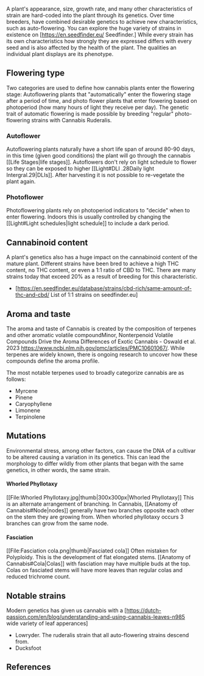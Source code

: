 A plant's appearance, size, growth rate, and many other characteristics of strain are hard-coded into the plant through its genetics. Over time breeders, have combined desirable genetics to achieve new characteristics, such as auto-flowering. You can explore the huge variety of strains in existence on [https://en.seedfinder.eu/ Seedfinder.] While every strain has its own characteristics how strongly they are expressed differs with every seed and is also affected by the health of the plant. The qualities an individual plant displays are its phenotype.

## Flowering type ##
Two categories are used to define how cannabis plants enter the flowering stage: Autoflowering plants that "automatically" enter the flowering stage after a period of time, and photo flower plants that enter flowering based on photoperiod (how many hours of light they receive per day). The genetic trait of automatic flowering is made possible by breeding "regular" photo-flowering strains with Cannabis Ruderalis. 
### Autoflower ###
Autoflowering plants naturally have a short life span of around 80-90 days, in this time (given good conditions) the plant will go through the cannabis [[Life Stages|life stages]]. Autoflowers don't rely on light schedule to flower so they can be exposed to higher [[Light#DLI .28Daily light Intergral.29|DLIs]].  After harvesting it is not possible to re-vegetate the plant again.

### Photoflower ###
Photoflowering plants rely on photoperiod indicators to "decide" when to enter flowering. Indoors this is usually controlled by changing the [[Light#Light schedules|light schedule]] to include a dark period.

## Cannabinoid content ##
A plant's genetics also has a huge impact on the cannabinoid content of the mature plant. Different strains have been bred to achieve a high THC content, no THC content, or even a 1:1 ratio of CBD to THC. There are many strains today that exceed 20% as a result of breeding for this characteristic.

* [https://en.seedfinder.eu/database/strains/cbd-rich/same-amount-of-thc-and-cbd/ List of 1:1 strains on seedfinder.eu]

## Aroma and taste ##
The aroma and taste of Cannabis is created by the composition of terpenes and other aromatic volatile compound<ref>Minor, Nonterpenoid Volatile Compounds Drive the Aroma Differences of Exotic Cannabis - Oswald et al. 2023 https://www.ncbi.nlm.nih.gov/pmc/articles/PMC10601067/</ref>. While terpenes are widely known, there is ongoing research to uncover how these compounds define the aroma profile.

The most notable terpenes used to broadly categorize cannabis are as follows:

* Myrcene
* Pinene
* Caryophyllene
* Limonene
* Terpinolene

## Mutations ##
Environmental stress, among other factors, can cause the DNA of a cultivar to be altered causing a variation in its genetics. This can lead the morphology to differ wildly from other plants that began with the same genetics, in other words, the same strain.

#### Whorled Phyllotaxy ####
[[File:Whorled Phyllotaxy.jpg|thumb|300x300px|Whorled Phyllotaxy]]
This is an alternate arrangement of branching. In Cannabis, [[Anatomy of Cannabis#Node|nodes]] generally have two branches opposite each other on the stem they are growing from. When whorled phyllotaxy occurs 3 branches can grow from the same node.


#### Fasciation ####
[[File:Fasciation cola.png|thumb|Fasciated cola]]
Often mistaken for Polyploidy. This is the development of flat elongated stems. [[Anatomy of Cannabis#Cola|Colas]] with fasciation may have multiple buds at the top. Colas on fasciated stems will have more leaves than regular colas and reduced trichrome count.

## Notable strains ##
Modern genetics has given us cannabis with a [https://dutch-passion.com/en/blog/understanding-and-using-cannabis-leaves-n985 wide variety of leaf apperances]
* Lowryder. The ruderalis strain that all auto-flowering strains descend from.
* Ducksfoot




## References ##